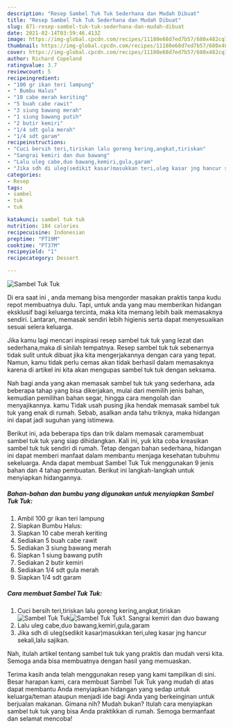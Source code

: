 ```yaml
---
description: "Resep Sambel Tuk Tuk Sederhana dan Mudah Dibuat"
title: "Resep Sambel Tuk Tuk Sederhana dan Mudah Dibuat"
slug: 871-resep-sambel-tuk-tuk-sederhana-dan-mudah-dibuat
date: 2021-02-14T03:59:46.413Z
image: https://img-global.cpcdn.com/recipes/11180e68d7ed7b57/680x482cq70/sambel-tuk-tuk-foto-resep-utama.jpg
thumbnail: https://img-global.cpcdn.com/recipes/11180e68d7ed7b57/680x482cq70/sambel-tuk-tuk-foto-resep-utama.jpg
cover: https://img-global.cpcdn.com/recipes/11180e68d7ed7b57/680x482cq70/sambel-tuk-tuk-foto-resep-utama.jpg
author: Richard Copeland
ratingvalue: 3.7
reviewcount: 5
recipeingredient:
- "100 gr ikan teri lampung"
- " Bumbu Halus"
- "10 cabe merah keriting"
- "5 buah cabe rawit"
- "3 siung bawang merah"
- "1 siung bawang putih"
- "2 butir kemiri"
- "1/4 sdt gula merah"
- "1/4 sdt garam"
recipeinstructions:
- "Cuci bersih teri,tiriskan lalu goreng kering,angkat,tiriskan"
- "Sangrai kemiri dan duo bawang"
- "Lalu uleg cabe,duo bawang,kemiri,gula,garam"
- "Jika sdh di uleg(sedikit kasar)masukkan teri,uleg kasar jng hancur sekali,lalu sajikan."
categories:
- Resep
tags:
- sambel
- tuk
- tuk

katakunci: sambel tuk tuk 
nutrition: 184 calories
recipecuisine: Indonesian
preptime: "PT19M"
cooktime: "PT37M"
recipeyield: "1"
recipecategory: Dessert

---
```



![Sambel Tuk Tuk](https://img-global.cpcdn.com/recipes/11180e68d7ed7b57/680x482cq70/sambel-tuk-tuk-foto-resep-utama.jpg)

Di era  saat ini , anda memang bisa mengorder masakan praktis tanpa kudu repot membuatnya dulu. Tapi, untuk anda yang mau memberikan hidangan eksklusif bagi keluarga tercinta, maka kita memang lebih baik memasaknya sendiri. Lantaran, memasak sendiri lebih higienis serta dapat menyesuaikan sesuai selera keluarga.

Jika kamu lagi mencari inspirasi resep sambel tuk tuk yang lezat dan sederhana,maka di sinilah tempatnya. Resep sambel tuk tuk  sebenarnya tidak sulit untuk dibuat jika kita mengerjakannya dengan cara yang tepat. Namun, kamu tidak perlu cemas akan tidak berhasil dalam memasaknya 
karena di artikel ini kita akan mengupas sambel tuk tuk dengan seksama.  



Nah bagi anda yang akan memasak sambel tuk tuk yang sederhana, ada beberapa tahap yang bisa dikerjakan, mulai dari memilih jenis bahan, kemudian pemilihan bahan segar, hingga cara mengolah dan menyajikannya. kamu Tidak usah pusing jika hendak memasak sambel tuk tuk yang enak di rumah. Sebab, asalkan anda  tahu triknya, maka hidangan ini dapat jadi suguhan yang istimewa.

Berikut ini, ada beberapa tips dan trik dalam memasak caramembuat sambel tuk tuk yang siap dihidangkan. Kali ini, yuk kita coba kreasikan sambel tuk tuk sendiri di rumah. Tetap dengan bahan sederhana, hidangan ini dapat memberi manfaat dalam membantu menjaga kesehatan tubuhmu sekeluarga. Anda dapat membuat Sambel Tuk Tuk menggunakan 9 jenis bahan dan 4 tahap pembuatan. Berikut ini langkah-langkah untuk menyiapkan hidangannya.

<!--inarticleads1-->

##### Bahan-bahan dan bumbu yang digunakan untuk menyiapkan Sambel Tuk Tuk:

1. Ambil 100 gr ikan teri lampung
1. Siapkan  Bumbu Halus:
1. Siapkan 10 cabe merah keriting
1. Sediakan 5 buah cabe rawit
1. Sediakan 3 siung bawang merah
1. Siapkan 1 siung bawang putih
1. Sediakan 2 butir kemiri
1. Sediakan 1/4 sdt gula merah
1. Siapkan 1/4 sdt garam




<!--inarticleads2-->

##### Cara membuat Sambel Tuk Tuk:

1. Cuci bersih teri,tiriskan lalu goreng kering,angkat,tiriskan
<img src="https://img-global.cpcdn.com/steps/99e15f19fdc795e1/160x128cq70/sambel-tuk-tuk-langkah-memasak-1-foto.jpg" alt="Sambel Tuk Tuk"><img src="https://img-global.cpcdn.com/steps/171e6b2cb026539c/160x128cq70/sambel-tuk-tuk-langkah-memasak-1-foto.jpg" alt="Sambel Tuk Tuk">1. Sangrai kemiri dan duo bawang
1. Lalu uleg cabe,duo bawang,kemiri,gula,garam
1. Jika sdh di uleg(sedikit kasar)masukkan teri,uleg kasar jng hancur sekali,lalu sajikan.




Nah, itulah artikel tentang  sambel tuk tuk  yang praktis dan mudah versi kita. Semoga anda bisa membuatnya dengan hasil yang memuaskan. 

Terima kasih anda telah menggunakan resep yang kami tampilkan di sini. Besar harapan kami, cara membuat  Sambel Tuk Tuk yang mudah di atas dapat membantu Anda menyiapkan hidangan yang sedap untuk keluarga/teman ataupun menjadi ide bagi Anda yang berkeinginan untuk berjualan makanan. Gimana nih? Mudah bukan? Itulah cara menyiapkan sambel tuk tuk yang bisa Anda praktikkan di rumah. Semoga bermanfaat dan selamat mencoba!

